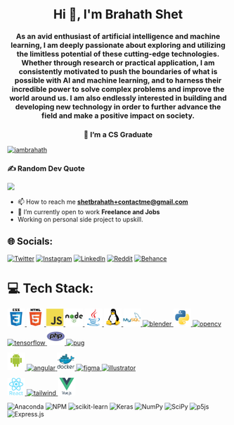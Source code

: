 <h1 align="center">Hi 👋, I'm Brahath Shet</h1>
<h3 align="center">As an avid enthusiast of artificial intelligence and machine learning, I am deeply passionate about exploring and utilizing the limitless potential of these cutting-edge technologies. Whether through research or practical application, I am consistently motivated to push the boundaries of what is possible with AI and machine learning, and to harness their incredible power to solve complex problems and improve the world around us. I am also endlessly interested in building and developing new technology in order to further advance the field and make a positive impact on society. </h3>
<h3 align="center">🌱 I’m a CS Graduate </h3>
 
<!--    [![](https://visitcount.itsvg.in/api?id=BrahathS&icon=5&color=6)](https://visitcount.itsvg.in)  -->

<p align="left"> <a href="https://twitter.com/iambrahath" target="blank"><img src="https://img.shields.io/twitter/follow/iambrahath?logo=twitter&style=for-the-badge" alt="iambrahath" /></a> </p>

### ✍️ Random Dev Quote
![](https://quotes-github-readme.vercel.app/api?type=horizontal&theme=radical)

- 📫 How to reach me **shetbrahath+contactme@gmail.com**
 - 🔭 I’m currently open to work **Freelance and Jobs**
 - Working on personal side project to upskill. 
<!-- - 👨‍💻 All of my projects are available at **[https://www.doc.gold.ac.uk/~bshet001/website/index.html](https://www.doc.gold.ac.uk/~bshet001/website/index.html)** -->

## 🌐 Socials:
 [![Twitter](https://img.shields.io/badge/Twitter-%231DA1F2.svg?logo=Twitter&logoColor=white)](https://twitter.com/iambrahath) 
 [![Instagram](https://img.shields.io/badge/Instagram-%23E4405F.svg?logo=Instagram&logoColor=white)](https://instagram.com/s_brahath) 
 [![LinkedIn](https://img.shields.io/badge/LinkedIn-%230077B5.svg?logo=linkedin&logoColor=white)](https://linkedin.com/in/brahath-shet-90b07018b) 
 [![Reddit](https://img.shields.io/badge/Reddit-%23FF4500.svg?logo=Reddit&logoColor=white)](https://reddit.com/user/Haunting_Ad8954) 
 [![Behance](https://img.shields.io/badge/Behance-1769ff?logo=behance&logoColor=white)](https://behance.net/brahathshet)


<!-- <h3 align="left">Languages and Tools:</h3> -->
# 💻 Tech Stack:

<p align="left"> 
 <a href="https://www.w3schools.com/css/" target="_blank" rel="noreferrer"> <img src="https://raw.githubusercontent.com/devicons/devicon/master/icons/css3/css3-original-wordmark.svg" alt="css3" width="40" height="40"/> </a>
<a href="https://www.w3.org/html/" target="_blank" rel="noreferrer"> <img src="https://raw.githubusercontent.com/devicons/devicon/master/icons/html5/html5-original-wordmark.svg" alt="html5" width="40" height="40"/> </a>  
<a href="https://developer.mozilla.org/en-US/docs/Web/JavaScript" target="_blank" rel="noreferrer"> <img src="https://raw.githubusercontent.com/devicons/devicon/master/icons/javascript/javascript-original.svg" alt="javascript" width="40" height="40"/> </a> 
<!-- <a href="https://expressjs.com" target="_blank" rel="noreferrer"> <img src="https://raw.githubusercontent.com/devicons/devicon/master/icons/express/express-original-wordmark.svg" alt="express" width="40" height="40"/> </a> -->
 <a href="https://nodejs.org" target="_blank" rel="noreferrer"> <img src="https://raw.githubusercontent.com/devicons/devicon/master/icons/nodejs/nodejs-original-wordmark.svg" alt="nodejs" width="40" height="40"/> </a> 
<a href="https://www.java.com" target="_blank" rel="noreferrer"> <img src="https://raw.githubusercontent.com/devicons/devicon/master/icons/java/java-original.svg" alt="java" width="40" height="40"/> </a> 
<a href="https://www.linux.org/" target="_blank" rel="noreferrer"> <img src="https://raw.githubusercontent.com/devicons/devicon/master/icons/linux/linux-original.svg" alt="linux" width="40" height="40"/> </a>
<a href="https://www.mysql.com/" target="_blank" rel="noreferrer"> <img src="https://raw.githubusercontent.com/devicons/devicon/master/icons/mysql/mysql-original-wordmark.svg" alt="mysql" width="40" height="40"/> </a>
<a href="https://www.blender.org/" target="_blank" rel="noreferrer"> <img src="https://download.blender.org/branding/community/blender_community_badge_white.svg" alt="blender" width="40" height="40"/> </a>
<a href="https://www.python.org" target="_blank" rel="noreferrer"> <img src="https://raw.githubusercontent.com/devicons/devicon/master/icons/python/python-original.svg" alt="python" width="40" height="40"/> </a> 
<a href="https://opencv.org/" target="_blank" rel="noreferrer"> <img src="https://www.vectorlogo.zone/logos/opencv/opencv-icon.svg" alt="opencv" width="40" height="40"/> </a> 
<!-- <a href="https://pandas.pydata.org/" target="_blank" rel="noreferrer"> <img src="https://raw.githubusercontent.com/devicons/devicon/2ae2a900d2f041da66e950e4d48052658d850630/icons/pandas/pandas-original.svg" alt="pandas" width="40" height="40"/> </a>  -->
<a href="https://www.tensorflow.org" target="_blank" rel="noreferrer"> <img src="https://www.vectorlogo.zone/logos/tensorflow/tensorflow-icon.svg" alt="tensorflow" width="40" height="40"/> </a> 
<!-- <a href="https://www.adobe.com/products/xd.html" target="_blank" rel="noreferrer"> <img src="https://cdn.worldvectorlogo.com/logos/adobe-xd.svg" alt="xd" width="40" height="40"/></a> -->
<!-- <a href="https://www.mongodb.com/" target="_blank" rel="noreferrer"> <img src="https://raw.githubusercontent.com/devicons/devicon/master/icons/mongodb/mongodb-original-wordmark.svg" alt="mongodb" width="40" height="40"/> </a>  -->
<a href="https://www.php.net" target="_blank" rel="noreferrer"> <img src="https://raw.githubusercontent.com/devicons/devicon/master/icons/php/php-original.svg" alt="php" width="40" height="40"/> </a> 
<a href="https://pugjs.org" target="_blank" rel="noreferrer"> <img src="https://cdn.worldvectorlogo.com/logos/pug.svg" alt="pug" width="40" height="40"/> </a> 
<!-- <a href="https://reactjs.org/" target="_blank" rel="noreferrer"> <img src="https://raw.githubusercontent.com/devicons/devicon/master/icons/react/react-original-wordmark.svg" alt="react" width="40" height="40"/> </a> </p> -->
 <!-- <p align="left"> <a href="https://getbootstrap.com" target="_blank" rel="noreferrer"> <img src="https://raw.githubusercontent.com/devicons/devicon/master/icons/bootstrap/bootstrap-plain-wordmark.svg" alt="bootstrap" width="40" height="40"/> </a>  -->
<p align="left"> 
 <a href="https://developer.android.com" target="_blank" rel="noreferrer"> <img src="https://raw.githubusercontent.com/devicons/devicon/master/icons/android/android-original-wordmark.svg" alt="android" width="40" height="40"/> </a> 
 <a href="https://angular.io" target="_blank" rel="noreferrer"> <img src="https://angular.io/assets/images/logos/angular/angular.svg" alt="angular" width="40" height="40"/> </a> 
 <a href="https://www.docker.com/" target="_blank" rel="noreferrer"> <img src="https://raw.githubusercontent.com/devicons/devicon/master/icons/docker/docker-original-wordmark.svg" alt="docker" width="40" height="40"/> </a> 
 <a href="https://www.figma.com/" target="_blank" rel="noreferrer"> <img src="https://www.vectorlogo.zone/logos/figma/figma-icon.svg" alt="figma" width="40" height="40"/> </a> 
 <a href="https://www.adobe.com/in/products/illustrator.html" target="_blank" rel="noreferrer"> <img src="https://www.vectorlogo.zone/logos/adobe_illustrator/adobe_illustrator-icon.svg" alt="illustrator" width="40" height="40"/> </a> 
 
 <a href="https://reactjs.org/" target="_blank" rel="noreferrer"> <img src="https://raw.githubusercontent.com/devicons/devicon/master/icons/react/react-original-wordmark.svg" alt="react" width="40" height="40"/> </a> 
 <a href="https://tailwindcss.com/" target="_blank" rel="noreferrer"> <img src="https://www.vectorlogo.zone/logos/tailwindcss/tailwindcss-icon.svg" alt="tailwind" width="40" height="40"/> </a> 
 <a href="https://vuejs.org/" target="_blank" rel="noreferrer"> <img src="https://raw.githubusercontent.com/devicons/devicon/master/icons/vuejs/vuejs-original-wordmark.svg" alt="vuejs" width="40" height="40"/> </a> </p>


![Anaconda](https://img.shields.io/badge/Anaconda-%2344A833.svg?style=for-the-badge&logo=anaconda&logoColor=white) 
![NPM](https://img.shields.io/badge/NPM-%23000000.svg?style=for-the-badge&logo=npm&logoColor=white) 
![scikit-learn](https://img.shields.io/badge/scikit--learn-%23F7931E.svg?style=for-the-badge&logo=scikit-learn&logoColor=white) 
![Keras](https://img.shields.io/badge/Keras-%23D00000.svg?style=for-the-badge&logo=Keras&logoColor=white) 
![NumPy](https://img.shields.io/badge/numpy-%23013243.svg?style=for-the-badge&logo=numpy&logoColor=white) 
![SciPy](https://img.shields.io/badge/SciPy-%230C55A5.svg?style=for-the-badge&logo=scipy&logoColor=%white)
![p5js](https://img.shields.io/badge/p5.js-ED225D?style=for-the-badge&logo=p5.js&logoColor=FFFFFF)
![Express.js](https://img.shields.io/badge/express.js-%23404d59.svg?style=for-the-badge&logo=express&logoColor=%2361DAFB)


<!-- ## Snake eating contribution graph -->
<!-- # 🐍 Snake eating 2022 contribution graph
![snake gif](https://github.com/BrahathS/BrahathS/blob/output/github-contribution-grid-snake.svg) -->

<!-- -
 # 📊 GitHub Stats:
![](https://github-readme-stats.vercel.app/api?username=BrahathS&theme=dark&hide_border=false&include_all_commits=true&count_private=false)
![](https://github-readme-streak-stats.herokuapp.com/?user=BrahathS&theme=dark&hide_border=false)<br/>
![](https://github-readme-stats.vercel.app/api/top-langs/?username=BrahathS&theme=dark&hide_border=false&include_all_commits=true&count_private=false&layout=compact) </centre>

 <p align="right"> <img src="https://komarev.com/ghpvc/?username=brahaths&label=Profile%20views&color=0e75b6&style=flat" alt="brahaths" /> </p>

BrahathS/BrahathS is a ✨ special ✨ repository because its `README.md` (this file) appears on your GitHub profile.
You can click the Preview link to take a look at your changes.
- -->
